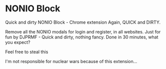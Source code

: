 # NONIO Block
Quick and dirty NONIO Block - Chrome extension
Again, QUICK and DIRTY.

Remove all the NONIO modals for login and register, in all websites.
Just for fun by DJPRMF - Quick and dirty, nothing fancy. Done in 30 minutes, what you expect?

Feel free to steal this

I'm not responsible for nuclear wars because of this extension...
